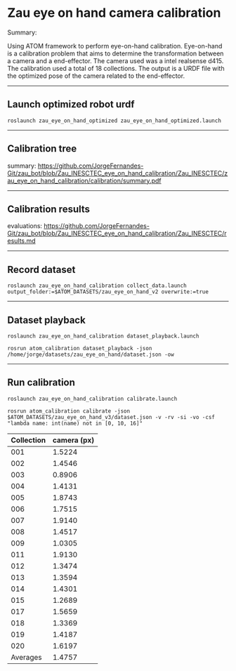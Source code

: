 # Zau eye on hand camera calibration

Summary:

Using ATOM framework to perform eye-on-hand calibration.
Eye-on-hand is a calibration problem that aims to determine the transformation between a camera and a end-effector.
The camera used was a intel realsense d415.
The calibration used a total of 18 collections.
The output is a URDF file with the optimized pose of the camera related to the end-effector.

________________________

## Launch optimized robot urdf

    roslaunch zau_eye_on_hand_optimized zau_eye_on_hand_optimized.launch

________________________

## Calibration tree

summary: https://github.com/JorgeFernandes-Git/zau_bot/blob/Zau_INESCTEC_eye_on_hand_calibration/Zau_INESCTEC/zau_eye_on_hand_calibration/calibration/summary.pdf

________________________

## Calibration results

evaluations: https://github.com/JorgeFernandes-Git/zau_bot/blob/Zau_INESCTEC_eye_on_hand_calibration/Zau_INESCTEC/results.md

________________________

## Record dataset

    roslaunch zau_eye_on_hand_calibration collect_data.launch output_folder:=$ATOM_DATASETS/zau_eye_on_hand_v2 overwrite:=true

________________________

## Dataset playback

    roslaunch zau_eye_on_hand_calibration dataset_playback.launch

    rosrun atom_calibration dataset_playback -json /home/jorge/datasets/zau_eye_on_hand/dataset.json -ow

________________________

## Run calibration

    roslaunch zau_eye_on_hand_calibration calibrate.launch

    rosrun atom_calibration calibrate -json $ATOM_DATASETS/zau_eye_on_hand_v3/dataset.json -v -rv -si -vo -csf "lambda name: int(name) not in [0, 10, 16]"


| Collection | camera (px) |
|------------|-------------|
|    001     |    1.5224   |
|    002     |    1.4546   |
|    003     |    0.8906   |
|    004     |    1.4131   |
|    005     |    1.8743   |
|    006     |    1.7515   |
|    007     |    1.9140   |
|    008     |    1.4517   |
|    009     |    1.0305   |
|    011     |    1.9130   |
|    012     |    1.3474   |
|    013     |    1.3594   |
|    014     |    1.4301   |
|    015     |    1.2689   |
|    017     |    1.5659   |
|    018     |    1.3369   |
|    019     |    1.4187   |
|    020     |    1.6197   |
|  Averages  |    1.4757   |